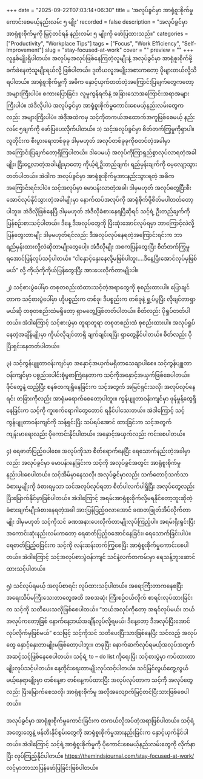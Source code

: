+++
date = "2025-09-22T07:03:14+06:30"
title = 'အလုပ်ခွင်မှာ အာရုံစူးစိုက်မှုကောင်းစေမယ့်နည်းလမ်း ၅ မျိုး'
recorded = false
description = "အလုပ်ခွင်မှာ အာရုံစူးစိုက်မှုကို မြှင့်တင်ရန် နည်းလမ်း ၅ မျိုးကို ဖော်ပြထားသည်။"
categories = ["Productivity", "Workplace Tips"]
tags = ["Focus", "Work Efficiency", "Self-Improvement"]
slug = "stay-focused-at-work"
cover = ""
preview = ""
+++
လူနှစ်မျိုးရှိပါတယ်။ အလုပ်မှအလုပ်ဖြစ်နေကြတဲ့လူမျိုးနဲ့ အလုပ်ခွင်မှာ အာရုံစူးစိုက်ဖို့ခက်ခဲနေတဲ့သူမျိုးရယ်လို့ ဖြစ်ပါတယ်။ ဒုတိယလူအမျိုးအစားကတော့ ပိုများတယ်လို့သိရပါတယ်။ အာရုံစူးစိုက်မှု့ကို အဓိက နှောင့်ယှက်တတ်တဲ့အကြောင်းပြချက်တွေကတော့ အများကြီးပါပဲ။ စကားပြောခြင်း၊ လူမှုကွန်ရက်နဲ့ အခြားသောအကြောင်းအရာအများကြီးပါပဲ။ အဲဒီလိုပါပဲ အလုပ်ခွင်မှာ အာရုံစူးစိုက်မှုကောင်းစေမယ့်နည်းလမ်းတွေကလည်း အများကြီးပါပဲ။ အဲဒီ့အထဲကမှ သင့်ကိုတကယ်အထောက်အကူဖြစ်စေမယ့် နည်းလမ်း ၅ချက်ကို ဖော်ပြပေးလိုက်ပါတယ်။
၁) သင့်အလုပ်ခွင်မှာ စိတ်တက်ကြွမှုကိုရှာပါ။
လူတိုင်းက စီးပွားရေးတစ်ခုခု ဒါမှမဟုတ် အလုပ်တစ်ခုခုကိုစတင်တဲ့အခါမှာ အကြောင်းပြချက်တော့ရှိကြပါတယ်။ ဒါပေမယ့် အလုပ်ကိုကြာရှည်စွာလုပ်လာရတဲ့အခါမျိုး၊ ငြီးငွေ့လာတဲ့အခါမျိုးမှာတော့ ကိုယ့်ရဲ့ဦးတည်ချက်၊ ရည်မှန်းချက်ကို မေ့လျော့သွားတတ်ပါတယ်။ အဲဒါက အလုပ်ခွင်မှာ အာရုံစူးစိုက်မှုအားနည်းသွားရတဲ့ အဓိက အကြောင်းရင်းပါပဲ။ သင့်အလုပ်မှာ မောပန်းလာတဲ့အခါ၊ ဒါမှမဟုတ် အလုပ်တွေပြီးစီးအောင်လုပ်နိုင်သွားတဲ့အခါမျိုးမှာ နောက်ထပ်အလုပ်ကို အာရုံစိုက်ဖို့စိတ်မပါတတ်တော့ပါဘူး။
အဲဒီလိုဖြစ်နေပြီ ဒါမှမဟုတ် အဲဒီလိုခံစားနေရပြီဆိုရင် သင့်ရဲ့ ဦးတည်ချက်ကို ပြန်စဉ်းစားသင့်ပါတယ်။ ဒီနေ့ ဒီအလုပ်တွေကို ပြီးဆုံးအောင်လုပ်ရမှာ ဘာကြောင့်လဲလို့ပြန်တွေးတာမျိုး ဒါမှမဟုတ်ရင်လည်း ဒီအလုပ်လုပ်နေရတဲ့အကြောင်းရင်းက ဘာရည်မှန်းထားလို့လဲဆိုတာမျိုးတွေပေါ့။ အဲဒီလိုမျိုး အစကပြန်တွေးပြီး စိတ်တက်ကြွမှုရအောင်ပြန်လုပ်သင့်ပါတယ်။ “ငါနှောင့်နှေးနေလို့မဖြစ်ပါဘူး….ဒီနေ့ပြီးအောင်လုပ်မှဖြစ်မယ်” လို့ ကိုယ့်ကိုကိုယ်ပြန်တွေးပြီး အားပေးလိုက်တာမျိုးပါ။

၂) သင့်စားပွဲပေါ်မှာ တစုတစည်းထဲထားသင့်တဲ့အရာတွေကို စုစည်းထားပါ။
ပြောချင်တာက သင့်စားပွဲပေါ်မှာ ဟိုပစ္စည်းက တစ်ခု၊ ဒီပစ္စည်းက တစ်ခုနဲ့ ရှု့ပ်ပွပြီး လိုချင်တာရှာမယ်ဆို တစုတစည်းထဲမရှိတော့ ရှာမတွေ့ဖြစ်တတ်ပါတယ်။ စိတ်လည်း ပိုရှုပ်တတ်ပါတယ်။ အဲဒါကြောင့် သင့်စားပွဲမှာ တူရာတူရာ တစုတစည်းထဲ စုစည်းထားပါ။ အလုပ်ရှုပ်နေတဲ့အချိန်မျိုးမှာ ကိုယ်လိုချင်တာရှိ ချက်ချင်းရပြီး ရှာတွေ့နိုင်ပါတယ်။ စိတ်လည်း ပိုပြီးရှင်းနေတတ်ပါတယ်။

၃) သင့်ကွန်ပျူတာဝန်းကျင်မှာ အနှောင့်အယှက်မရှိတာသေချာပါစေ။
သင့်ကွန်ပျူတာဝန်းကျင်မှာ ပစ္စည်းပေါင်းစုံမွစာကြဲနေတာက သင့်ကိုအနှောင့်အယှက်ဖြစ်စေပါတယ်။ ဖိုင်တွေနဲ့ ထည့်ပြီး စနစ်တကျရှိနေခြင်းက သင့်အတွက် အမြင်ရှင်းသလို၊ အလုပ်လုပ်နေရင်း တခြားကိုလည်း အာရုံမရောက်စေတော့ပါဘူး။
ကွန်ပျူတာဝန်းကျင်မှာ ဖုန်မှုန့်တွေရှိနေခြင်းက သင့်ကို ကူးစက်ရောဂါတွေတောင် ရနိုင်ပါသေးတယ်။ အဲဒါကြောင့် သင့်ကွန်ပျူတာဝန်းကျင်ကို သန့်ရှင်းပြီး သပ်ရပ်အောင် ထားခြင်းက သင့်အတွက်ကျန်းမာရေးလည်း ပိုကောင်းနိုင်ပါတယ်။ အနှောင့်အယှက်လည်း ကင်းစေပါတယ်။

၄) ရေဓာတ်ပြည့်ဝပါစေ။
အလုပ်ကိုသာ စိတ်ရောက်နေပြီး ရေသောက်နည်းတဲ့အခါမှာလည်း အလုပ်ခွင်မှာ မောပန်းနေခြင်းက သင့်ကို အလုပ်ခွင်အတွင်း အာရုံစူးစိုက်မှုနည်းပါးစေပါတယ်။ သင့်အိမ်မှာနေသလို၊ အလုပ်ခွင်မှာလည်း သက်တောင့်သက်သာခံစားမှုမျိုးကို ခံစားရမှသာ သင်အလုပ်လုပ်ရတာ စိတ်ပါလက်ပါရှိပြီး အလုပ်တွေလည်း ပြီးမြောက်နိုင်မှာဖြစ်ပါတယ်။ အဲဒါကြောင့် အရမ်းအာရုံစူးစိုက်လို့မရနိုင်တော့ဘူးဆိုတဲ့ခံစားချက်မျိုးခံစားနေရတဲ့အခါ အားပြန်ပြည့်ဝလာအောင် ခဏတဖြုတ်အိပ်လိုက်တာမျိုး ဒါမှမဟုတ် သင့်ကိုသင် ခဏအနားပေးလိုက်တာမျိုးလုပ်ကြည့်ပါ။ အရမ်းရိုးရှင်းပြီး အကောင်းဆုံးနည်းလမ်းကတော့ ရေဓာတ်ပြည့်ဝအောင်နေခြင်း၊ ရေသောက်ခြင်းပါပဲ။ ရေဓာတ်ပြည့်ဝခြင်းက သင့်ကို လန်းဆန်းတက်ကြွစေပြီး အာရုံစူးစိုက်မှုကောင်းစေပါတယ်။ အဲဒါကြောင့် သင့်အလုပ်စားပွဲဝန်းကျင် သင်နဲ့လက်တကမ်းမှာ ရေသန့်ဘူးဆောင်ထားသင့်ပါတယ်။

၅) သင်လုပ်ရမယ့် အလုပ်စာရင်း လုပ်ထားသင့်ပါတယ်။
အရေးကြီးတာကနေစပြီး အရေးသိပ်မကြီးသေးတာတွေအထိ အစအဆုံး ကြီးစဉ်ငယ်လိုက် စာရင်းလုပ်ထားခြင်းက သင့်ကို သတိပေးသလိုဖြစ်စေပါတယ်။ “ဘယ်အလုပ်ကိုတော့ အရင်လုပ်မယ်၊ ဘယ်အလုပ်ကတော့ဖြစ် နောက်နေ့ဘယ်အချိန်လုပ်လို့ရမယ်၊ ဒီနေ့တော့ ဒီအလုပ်ပြီးအောင်လုပ်လိုက်မှဖြစ်မယ်” စသဖြင့် သင့်ကိုသင် သတိပေးပြီးသားဖြစ်နေပြီး သင်လည့် အလုပ်တွေ နှောင့်နှေးတာမျိုးမဖြစ်တော့ပါဘူး။ တခုပြီး နောက်ဆက်လုပ်ရမယ့်အလုပ်အတွက် အဆင့်သင့်ဖြစ်နေစေပါတယ်။ သင့်ရဲ့ to – do list ကိုရေးပြီး သင့်စားပွဲမှာ ကပ်ထားတာမျိုးလုပ်သင့်ပါတယ်။ နေ့တိုင်းရေးတာမျိုးလုပ်သင့်ပါတယ်။ သင်မြင်လွယ်တွေ့လွယ်မယ့်နေရာမျိုးမှာ တစ်နေ့စာ တစ်နေ့ကပ်ထားပြီး အလုပ်လုပ်တာက သင့်ကို အလုပ်တွေလည်း ပြီးမြောက်စေသလို၊ အာရုံစူးစိုက်မှု အလိုအလျောက်မြင့်တင်ပြီးသားဖြစ်စေပါတယ်။

အလုပ်ခွင်မှာ အာရုံစူးစိုက်မှုကောင်းခြင်းက တကယ်လိုအပ်တဲ့အရာဖြစ်ပါတယ်။ သင့်ရဲ့အတွေးတွေနဲ့ ဖန်တီးနိုင်စွမ်းတွေကို အာရုံစူးစိုက်မှုအားနည်းခြင်းက နှောင့်ယှက်နိုင်ပါတယ်။ အဲဒါကြောင့် သင့်ရဲ့အာရုံစူးစိုက်မှုကို ပိုကောင်းစေမယ့်နည်းလမ်းတွေကို လိုက်နာပြီး လုပ်ကြည့်နိုင်ပါတယ်။
https://themindsjournal.com/stay-focused-at-work/ လင့်မှာဘာသာပြန်ဖော်ပြခြင်းဖြစ်ပါတယ်။ 